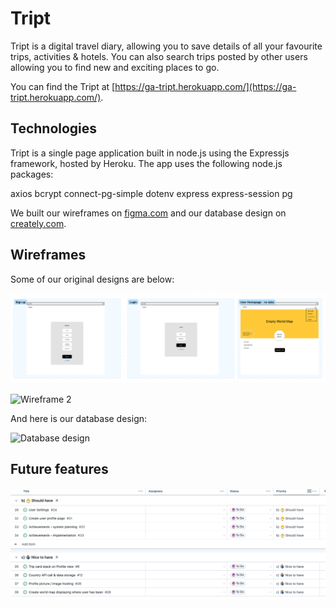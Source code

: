 # Tript

Tript is a digital travel diary, allowing you to save details of all your favourite trips, activities & hotels. You can also search trips posted by other users allowing you to find new and exciting places to go.

You can find the Tript at [https://ga-tript.herokuapp.com/](https://ga-tript.herokuapp.com/).

## Technologies

Tript is a single page application built in node.js using the Expressjs framework, hosted by Heroku. The app uses the following node.js packages:

axios
bcrypt
connect-pg-simple
dotenv
express
express-session
pg

We built our wireframes on [figma.com](https://www.figma.com/) and our database design on [creately.com](https://app.creately.com/).

## Wireframes

Some of our original designs are below:

![Wireframe 1](/views/assets/Wireframe_1.png "Wireframe 1")


![Wireframe 2](/views/assets/Wireframe_2.png "Wireframe 2")


And here is our database design:


![Database design](/views/assets/Wireframe_2.png "Database design")

## Future features


![Future features](/views/assets/Future_features.png "Future features")
